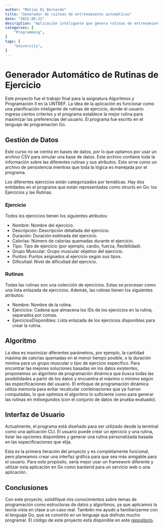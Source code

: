 ```yaml
---
author: "Matías Di Bernardo"
title: "Generador de ruitnas de entrenamiento automáticas"
date: "2022-06-22"
description: "Aplicación inteligante que genera rutinas de entrenamiento en base a datos ingresados por el usuario."
categories: [
    "Programming",
]
tags: [
    "University",
]
---
```


# Generador Automático de Rutinas de Ejercicio
Este proyecto fue el trabajo final para la asignatura Algoritmos y Programación II en la UNTREF. La idea de la aplicación es funcionar como una planificación inteligente de rutinas de ejercicio, donde el usuario ingresa ciertos criterios y el programa establece la mejor rutina para maximizar las preferencias del usuario. El programa fue escrito en el lenguaje de programación Go.

## Gestión de Datos
Este curso no se centra en bases de datos, por lo que optamos por usar un archivo CSV para simular una base de datos. Este archivo contiene toda la información sobre las diferentes rutinas y sus atributos. Esto sirve como un archivo de persistencia mientras que toda la lógica es manejada por el programa.

Los diferentes ejercicios están categorizados por temáticas. Hay dos entidades en el programa que están representadas como structs en Go: los Ejercicios y las Rutinas.

### Ejercicio
Todos los ejercicios tienen los siguientes atributos:

- Nombre: Nombre del ejercicio.
- Descripción: Descripción detallada del ejercicio.
- Duración: Duración estimada del ejercicio.
- Calorías: Número de calorías quemadas durante el ejercicio.
- Tipo: Tipo de ejercicio (por ejemplo, cardio, fuerza, flexibilidad).
- Grupo Muscular: Grupo muscular objetivo del ejercicio.
- Puntos: Puntos asignados al ejercicio según sus tipos.
- Dificultad: Nivel de dificultad del ejercicio.

### Rutinas
Todas las rutinas son una colección de ejercicios. Estas se procesan como una lista enlazada de ejercicios. Además, las rutinas tienen los siguientes atributos:
- Nombre: Nombre de la rutina.
- Ejercicios: Cadena que almacena los IDs de los ejercicios en la rutina, separados por comas.
- EjerciciosDisponibles: Lista enlazada de los ejercicios disponibles para crear la rutina.

## Algoritmo
La idea es maximizar diferentes parámetros, por ejemplo, la cantidad máxima de calorías quemadas en el menor tiempo posible, o la duración mínima para un grupo muscular o tipo de ejercicio específico. Para encontrar las mejores soluciones basadas en los datos existentes, proponemos un algoritmo de programación dinámica que busca todas las posibilidades a partir de los datos y encuentra el máximo o mínimo según las especificaciones del usuario. El enfoque de programación dinámica utiliza memoria para evitar recalcular combinaciones que ya fueron computadas, lo que optimiza el algoritmo lo suficiente como para generar las rutinas en milisegundos (con el conjunto de datos de prueba evaluado).

## Interfaz de Usuario
Actualmente, el programa está diseñado para ser utilizado desde la terminal como una aplicación CLI. El usuario puede crear un ejercicio y una rutina, listar las opciones disponibles y generar una rutina personalizada basada en las especificaciones que elija.

Esta es la primera iteración del proyecto y es completamente funcional, pero planeamos crear una interfaz gráfica para que sea más amigable para el usuario. Para este propósito, sería mejor usar un framework diferente y utilizar esta aplicación en Go como backend para un servicio web o una aplicación.

## Conclusiones
Con este proyecto, solidifiqué mis conocimientos sobre temas de programación como estructuras de datos y algoritmos, ya que aplicamos la teoría vista en clase a un caso real. También me ayudó a familiarizarme con el lenguaje Go, que se convirtió en un lenguaje que disfruto mucho programar. El código de este proyecto está disponible en este [repositorio](https://github.com/MatiasDiBernardo/Workout-routine-generator).
